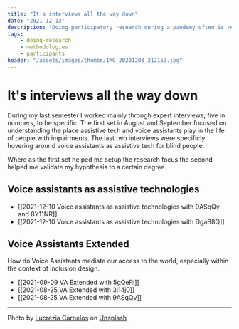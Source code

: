 ```yaml
---
title: "It's interviews all the way down"
date: "2021-12-13"
description: "Doing participatory research during a pandemy often is reduced to a minimum. I was able to work around the limitations with a handfull of additional expert interviews to discuss voice assistants as assistive technologies and my hypothesis. This way, I could make up a bit not being able to work directly with blind people."
tags:
    - doing-research
    - methodologies
    - participants
header: "/assets/images/thumbs/IMG_20201203_212152.jpg"
---
```


# It's interviews all the way down
During my last semester I worked mainly through expert interviews, five in numbers, to be specific. The first set in August and September focused on understanding the place assistive tech and voice assistants play in the life of people with impairments. The last two interviews were specificly hovering around voice assistants as assistive tech for blind people.

Where as the first set helped me setup the research focus the second helped me validate my hypothesis to a certain degree.

## Voice assistants as assistive technologies

- [[2021-12-10 Voice assistants as assistive technologies with 9ASqQv and 8Y11NR]]
- [[2021-12-10 Voice assistants as assistive technologies  with DgaB8Q]]

## Voice Assistants Extended

How do Voice Assistants mediate our access to the world, especially within the context of inclusion design.

- [[2021-09-09 VA Extended with 5gQeRi]]
- [[2021-08-25 VA Extended with 3j14j0]]
- [[2021-08-25 VA Extended with 9ASqQv]]

---

Photo by <a href="https://unsplash.com/@ciabattespugnose?utm_source=unsplash&utm_medium=referral&utm_content=creditCopyText">Lucrezia Carnelos</a> on <a href="https://unsplash.com/s/photos/carp?utm_source=unsplash&utm_medium=referral&utm_content=creditCopyText">Unsplash</a>
  